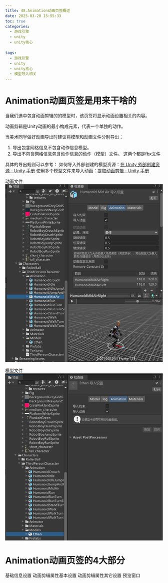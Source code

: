 ```yaml
---
title: 48.Animation动画页签概述
date: 2025-03-20 15:55:33
toc: true
categories:
  - 游戏引擎
  - unity
  - unity核心

tags:
  - 游戏引擎
  - unity
  - unity核心
  - 模型导入相关
---
```


# Animation动画页签是用来干啥的
当我们选中包含动画剪辑的的模型时，该页签将显示动画设置相关的内容。

动画剪辑是Unity动画的最小构成元素，代表一个单独的动作。

当美术同学做好动画导出时建议将模型和动画文件分别导出：
1. 导出包含网格信息不包含动作信息模型。
2. 导出不包含网格信息包含动作信息的动作（模型）文件。
这两个都是fbx文件


具体的导出规则可以参考：
如何导入外部创建的模型资源：[在 Unity 外部创建资源 - Unity 手册](https://docs.unity.cn/cn/2019.4/Manual/CreatingDCCAssets.html)
使用多个模型文件来导入动画：[提取动画剪辑 - Unity 手册](https://docs.unity.cn/cn/2019.4/Manual/Splittinganimations.html)

动画文件
![](48.Animation动画页签概述/file-20250320160950374.png)


模型文件
![](48.Animation动画页签概述/file-20250320161019955.png)


# Animation动画页签的4大部分
基础信息设置
动画剪辑属性基本设置
动画剪辑属性其它设置
预览窗口